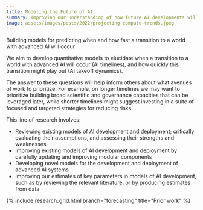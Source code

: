 ```yaml
---
title: Modeling the Future of AI
summary: Improving our understanding of how future AI developments will unfold, by creating and improving forecasting models, and answering fundamental questions of central strategic importance to AI safety. 
image: assets/images/posts/2022/projecting-compute-trends.jpeg
---
```


Building models for predicting when and how fast a transition to a world with advanced AI will occur

We aim to develop quantitative models to elucidate when a transition to a world with advanced AI will occur (AI timelines), and how quickly this transition might play out (AI takeoff dynamics).

The answer to these questions will help inform others about what avenues of work to prioritize. For example, on longer timelines we may want to prioritize building broad scientific and governance capacities that can be leveraged later, while shorter timelines might suggest investing in a suite of focused and targeted strategies for reducing risks.

This line of research involves:
* Reviewing existing models of AI development and deployment; critically evaluating their assumptions, and assessing their strengths and weaknesses
* Improving existing models of AI development and deployment by carefully updating and improving modular components
* Developing novel models for the development and deployment of advanced AI systems
* Improving our estimates of key parameters in models of AI development, such as by reviewing the relevant literature, or by producing estimates from data

{% include research_grid.html branch="forecasting" title="Prior work" %}
